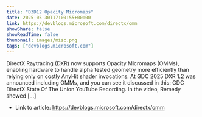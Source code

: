 ```yaml
---
title: "D3D12 Opacity Micromaps"
date: 2025-05-30T17:00:55+00:00
link: https://devblogs.microsoft.com/directx/omm
showShare: false
showReadTime: false
thumbnail: images/misc.png
tags: ["devblogs.microsoft.com"]
---
```

DirectX Raytracing (DXR) now supports Opacity Micromaps (OMMs), enabling hardware to handle alpha tested geometry more efficiently than relying only on costly AnyHit shader invocations. At GDC 2025 DXR 1.2 was announced including OMMs, and you can see it discussed in this: GDC DirectX State Of The Union YouTube Recording. In the video, Remedy showed […]

- Link to article: https://devblogs.microsoft.com/directx/omm